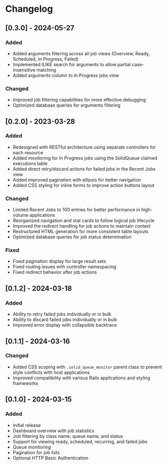 # Changelog

## [0.3.0] - 2024-05-27

### Added

- Added arguments filtering across all job views (Overview, Ready, Scheduled, In Progress, Failed)
- Implemented ILIKE search for arguments to allow partial case-insensitive matching
- Added arguments column to In Progress jobs view

### Changed

- Improved job filtering capabilities for more effective debugging
- Optimized database queries for arguments filtering

## [0.2.0] - 2023-03-28

### Added

- Redesigned with RESTful architecture using separate controllers for each resource
- Added monitoring for In Progress jobs using the SolidQueue claimed executions table
- Added direct retry/discard actions for failed jobs in the Recent Jobs view
- Added improved pagination with ellipsis for better navigation
- Added CSS styling for inline forms to improve action buttons layout

### Changed

- Limited Recent Jobs to 100 entries for better performance in high-volume applications
- Reorganized navigation and stat cards to follow logical job lifecycle
- Improved the redirect handling for job actions to maintain context
- Restructured HTML generation for more consistent table layouts
- Optimized database queries for job status determination

### Fixed

- Fixed pagination display for large result sets
- Fixed routing issues with controller namespacing
- Fixed redirect behavior after job actions

## [0.1.2] - 2024-03-18

### Added

- Ability to retry failed jobs individually or in bulk
- Ability to discard failed jobs individually or in bulk
- Improved error display with collapsible backtrace

## [0.1.1] - 2024-03-16

### Changed

- Added CSS scoping with `.solid_queue_monitor` parent class to prevent style conflicts with host applications
- Improved compatibility with various Rails applications and styling frameworks

## [0.1.0] - 2024-03-15

### Added

- Initial release
- Dashboard overview with job statistics
- Job filtering by class name, queue name, and status
- Support for viewing ready, scheduled, recurring, and failed jobs
- Queue monitoring
- Pagination for job lists
- Optional HTTP Basic Authentication
